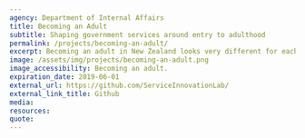 ```yaml
---
agency: Department of Internal Affairs
title: Becoming an Adult
subtitle: Shaping government services around entry to adulthood
permalink: /projects/becoming-an-adult/
excerpt: Becoming an adult in New Zealand looks very different for each person and can be influenced by many variables. The ‘becoming an adult’ project was undertaken by a cross-branch DIA team to look into improving how young adults access government services and prove who they are (manage their identity).
image: /assets/img/projects/becoming-an-adult.png
image_accessibility: Becoming an adult.
expiration_date: 2019-06-01
external_url: https://github.com/ServiceInnovationLab/
external_link_title: Github
media:
resources:
quote:
---
```

